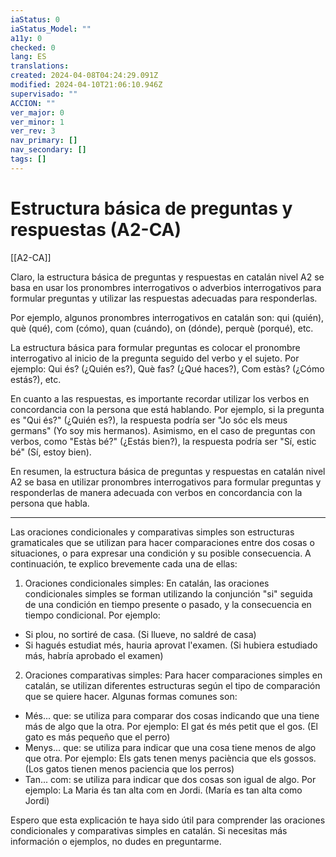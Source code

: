 ```yaml
---
iaStatus: 0
iaStatus_Model: ""
a11y: 0
checked: 0
lang: ES
translations: 
created: 2024-04-08T04:24:29.091Z
modified: 2024-04-10T21:06:10.946Z
supervisado: ""
ACCION: ""
ver_major: 0
ver_minor: 1
ver_rev: 3
nav_primary: []
nav_secondary: []
tags: []
---
```

# Estructura básica de preguntas y respuestas (A2-CA)

[[A2-CA]]


Claro, la estructura básica de preguntas y respuestas en catalán nivel A2 se basa en usar los pronombres interrogativos o adverbios interrogativos para formular preguntas y utilizar las respuestas adecuadas para responderlas. 

Por ejemplo, algunos pronombres interrogativos en catalán son: qui (quién), què (qué), com (cómo), quan (cuándo), on (dónde), perquè (porqué), etc. 

La estructura básica para formular preguntas es colocar el pronombre interrogativo al inicio de la pregunta seguido del verbo y el sujeto. Por ejemplo: Qui és? (¿Quién es?), Què fas? (¿Qué haces?), Com estàs? (¿Cómo estás?), etc. 

En cuanto a las respuestas, es importante recordar utilizar los verbos en concordancia con la persona que está hablando. Por ejemplo, si la pregunta es "Qui és?" (¿Quién es?), la respuesta podría ser "Jo sóc els meus germans" (Yo soy mis hermanos). Asimismo, en el caso de preguntas con verbos, como "Estàs bé?" (¿Estás bien?), la respuesta podría ser "Sí, estic bé" (Sí, estoy bien). 

En resumen, la estructura básica de preguntas y respuestas en catalán nivel A2 se basa en utilizar pronombres interrogativos para formular preguntas y responderlas de manera adecuada con verbos en concordancia con la persona que habla.

---

Las oraciones condicionales y comparativas simples son estructuras gramaticales que se utilizan para hacer comparaciones entre dos cosas o situaciones, o para expresar una condición y su posible consecuencia. A continuación, te explico brevemente cada una de ellas:

1. Oraciones condicionales simples: En catalán, las oraciones condicionales simples se forman utilizando la conjunción "si" seguida de una condición en tiempo presente o pasado, y la consecuencia en tiempo condicional. Por ejemplo:
- Si plou, no sortiré de casa. (Si llueve, no saldré de casa)
- Si hagués estudiat més, hauria aprovat l'examen. (Si hubiera estudiado más, habría aprobado el examen)

2. Oraciones comparativas simples: Para hacer comparaciones simples en catalán, se utilizan diferentes estructuras según el tipo de comparación que se quiere hacer. Algunas formas comunes son:
- Més... que: se utiliza para comparar dos cosas indicando que una tiene más de algo que la otra. Por ejemplo: El gat és més petit que el gos. (El gato es más pequeño que el perro)
- Menys... que: se utiliza para indicar que una cosa tiene menos de algo que otra. Por ejemplo: Els gats tenen menys paciència que els gossos. (Los gatos tienen menos paciencia que los perros)
- Tan... com: se utiliza para indicar que dos cosas son igual de algo. Por ejemplo: La Maria és tan alta com en Jordi. (María es tan alta como Jordi)

Espero que esta explicación te haya sido útil para comprender las oraciones condicionales y comparativas simples en catalán. Si necesitas más información o ejemplos, no dudes en preguntarme.
